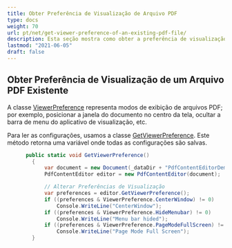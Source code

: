 ```yaml
---
title: Obter Preferência de Visualização de Arquivo PDF
type: docs
weight: 70
url: pt/net/get-viewer-preference-of-an-existing-pdf-file/
description: Esta seção mostra como obter a preferência de visualização de um arquivo PDF existente usando a Classe PdfContentEditor.
lastmod: "2021-06-05"
draft: false
---
```


## Obter Preferência de Visualização de um Arquivo PDF Existente

A classe [ViewerPreference](https://reference.aspose.com/pdf/net/aspose.pdf.facades/viewerpreference) representa modos de exibição de arquivos PDF; por exemplo, posicionar a janela do documento no centro da tela, ocultar a barra de menu do aplicativo de visualização, etc.

Para ler as configurações, usamos a classe [GetViewerPreference](https://reference.aspose.com/pdf/net/aspose.pdf.facades/pdfcontenteditor/methods/getviewerpreference). Este método retorna uma variável onde todas as configurações são salvas.

```csharp
      public static void GetViewerPreference()
        {
            var document = new Document(_dataDir + "PdfContentEditorDemo_SetViewerPreference.pdf");
            PdfContentEditor editor = new PdfContentEditor(document);

            // Alterar Preferências de Visualização
            var preferences = editor.GetViewerPreference();
            if ((preferences & ViewerPreference.CenterWindow) != 0)
                Console.WriteLine("CenterWindow");
            if ((preferences & ViewerPreference.HideMenubar) != 0)
                Console.WriteLine("Menu bar hided");
            if ((preferences & ViewerPreference.PageModeFullScreen) != 0)
                Console.WriteLine("Page Mode Full Screen");
        }
```
